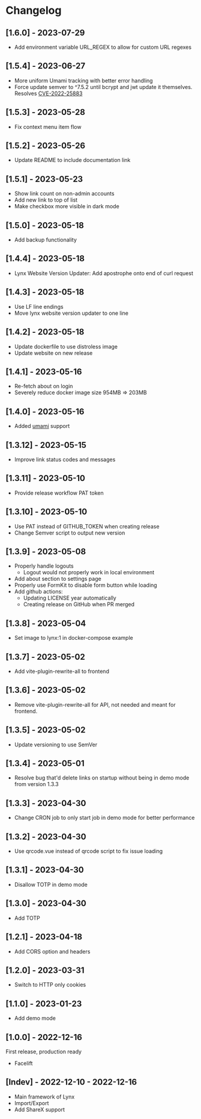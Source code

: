 # Changelog

## [1.6.0] - 2023-07-29

- Add environment variable URL_REGEX to allow for custom URL regexes

## [1.5.4] - 2023-06-27

- More uniform Umami tracking with better error handling
- Force update semver to ^7.5.2 until bcrypt and jwt update it themselves. Resolves [CVE-2022-25883](https://github.com/advisories/GHSA-c2qf-rxjj-qqgw)

## [1.5.3] - 2023-05-28

- Fix context menu item flow

## [1.5.2] - 2023-05-26

- Update README to include documentation link

## [1.5.1] - 2023-05-23

- Show link count on non-admin accounts
- Add new link to top of list
- Make checkbox more visible in dark mode

## [1.5.0] - 2023-05-18

- Add backup functionality

## [1.4.4] - 2023-05-18

- Lynx Website Version Updater: Add apostrophe onto end of curl request

## [1.4.3] - 2023-05-18

- Use LF line endings
- Move lynx website version updater to one line

## [1.4.2] - 2023-05-18

- Update dockerfile to use distroless image
- Update website on new release

## [1.4.1] - 2023-05-16

- Re-fetch about on login
- Severely reduce docker image size 954MB => 203MB

## [1.4.0] - 2023-05-16

- Added [umami](https://umami.is/) support

## [1.3.12] - 2023-05-15

- Improve link status codes and messages

## [1.3.11] - 2023-05-10

- Provide release workflow PAT token

## [1.3.10] - 2023-05-10

- Use PAT instead of GITHUB_TOKEN when creating release
- Change Semver script to output new version

## [1.3.9] - 2023-05-08

- Properly handle logouts
  - Logout would not properly work in local environment
- Add about section to settings page
- Properly use FormKit to disable form button while loading
- Add github actions:
  - Updating LICENSE year automatically
  - Creating release on GitHub when PR merged

## [1.3.8] - 2023-05-04

- Set image to lynx:1 in docker-compose example

## [1.3.7] - 2023-05-02

- Add vite-plugin-rewrite-all to frontend

## [1.3.6] - 2023-05-02

- Remove vite-plugin-rewrite-all for API, not needed and meant for frontend.

## [1.3.5] - 2023-05-02

- Update versioning to use SemVer

## [1.3.4] - 2023-05-01

- Resolve bug that'd delete links on startup without being in demo mode from version 1.3.3

## [1.3.3] - 2023-04-30

- Change CRON job to only start job in demo mode for better performance

## [1.3.2] - 2023-04-30

- Use qrcode.vue instead of qrcode script to fix issue loading

## [1.3.1] - 2023-04-30

- Disallow TOTP in demo mode

## [1.3.0] - 2023-04-30

- Add TOTP

## [1.2.1] - 2023-04-18

- Add CORS option and headers

## [1.2.0] - 2023-03-31

- Switch to HTTP only cookies

## [1.1.0] - 2023-01-23

- Add demo mode

## [1.0.0] - 2022-12-16

First release, production ready

- Facelift

## [Indev] - 2022-12-10 - 2022-12-16

- Main framework of Lynx
- Import/Export
- Add ShareX support

